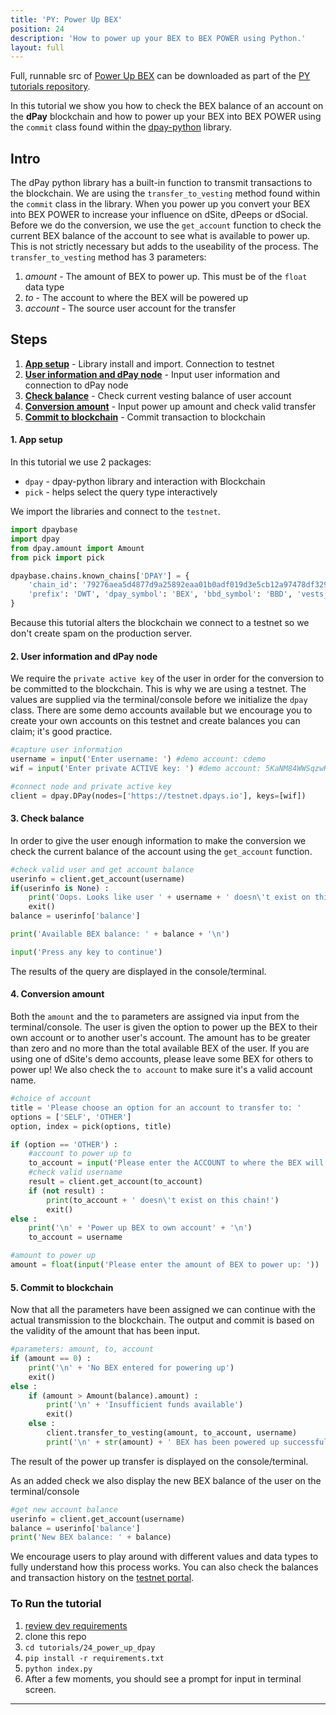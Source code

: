 ```yaml
---
title: 'PY: Power Up BEX'
position: 24
description: 'How to power up your BEX to BEX POWER using Python.'
layout: full
---              
```

<span class="fa-pull-left top-of-tutorial-repo-link"><span class="first-word">Full</span>, runnable src of [Power Up BEX](https://github.com/dpays/developer-docs-tutorials-py/tree/master/tutorials/24_power_up_dpay) can be downloaded as part of the [PY tutorials repository](https://github.com/dpays/developer-docs-tutorials-py).</span>
<br>



In this tutorial we show you how to check the BEX balance of an account on the **dPay** blockchain and how to power up your BEX into BEX POWER using the `commit` class found within the [dpay-python](https://github.com/dpays/dpay-python) library.

## Intro

The dPay python library has a built-in function to transmit transactions to the blockchain. We are using the `transfer_to_vesting` method found within the `commit` class in the library. When you power up you convert your BEX into BEX POWER to increase your influence on dSite, dPeeps or dSocial. Before we do the conversion, we use the `get_account` function to check the current BEX balance of the account to see what is available to power up. This is not strictly necessary but adds to the useability of the process. The `transfer_to_vesting` method has 3 parameters:

1.  _amount_ - The amount of BEX to power up. This must be of the `float` data type
1.  _to_ - The account to where the BEX will be powered up
1.  _account_ - The source user account for the transfer

## Steps

1.  [**App setup**](#setup) - Library install and import. Connection to testnet
1.  [**User information and dPay node**](#userinfo) - Input user information and connection to dPay node
1.  [**Check balance**](#balance) - Check current vesting balance of user account
1.  [**Conversion amount**](#convert) - Input power up amount and check valid transfer
1.  [**Commit to blockchain**](#commit) - Commit transaction to blockchain

#### 1. App setup <a name="setup"></a>

In this tutorial we use 2 packages:

- `dpay` - dpay-python library and interaction with Blockchain
- `pick` - helps select the query type interactively

We import the libraries and connect to the `testnet`.

```python
import dpaybase
import dpay
from dpay.amount import Amount
from pick import pick

dpaybase.chains.known_chains['DPAY'] = {
    'chain_id': '79276aea5d4877d9a25892eaa01b0adf019d3e5cb12a97478df3298ccdd01673',
    'prefix': 'DWT', 'dpay_symbol': 'BEX', 'bbd_symbol': 'BBD', 'vests_symbol': 'VESTS'
}
```

Because this tutorial alters the blockchain we connect to a testnet so we don't create spam on the production server.

#### 2. User information and dPay node <a name="userinfo"></a>

We require the `private active key` of the user in order for the conversion to be committed to the blockchain. This is why we are using a testnet. The values are supplied via the terminal/console before we initialize the `dpay` class. There are some demo accounts available but we encourage you to create your own accounts on this testnet and create balances you can claim; it's good practice.

```python
#capture user information
username = input('Enter username: ') #demo account: cdemo
wif = input('Enter private ACTIVE key: ') #demo account: 5KaNM84WWSqzwKzY82fXPaUW43idbLnPqf5SfjGxLfw6eV2kAP3

#connect node and private active key
client = dpay.DPay(nodes=['https://testnet.dpays.io'], keys=[wif])
```

#### 3. Check balance <a name="balance"></a>

In order to give the user enough information to make the conversion we check the current balance of the account using the `get_account` function.

```python
#check valid user and get account balance
userinfo = client.get_account(username)
if(userinfo is None) :
    print('Oops. Looks like user ' + username + ' doesn\'t exist on this chain!')
    exit()
balance = userinfo['balance']

print('Available BEX balance: ' + balance + '\n')

input('Press any key to continue')
```

The results of the query are displayed in the console/terminal.

#### 4. Conversion amount <a name="convert"></a>

Both the `amount` and the `to` parameters are assigned via input from the terminal/console. The user is given the option to power up the BEX to their own account or to another user's account. The amount has to be greater than zero and no more than the total available BEX of the user. If you are using one of dSite's demo accounts, please leave some BEX for others to power up! We also check the `to account` to make sure it's a valid account name.

```python
#choice of account
title = 'Please choose an option for an account to transfer to: '
options = ['SELF', 'OTHER']
option, index = pick(options, title)

if (option == 'OTHER') :
    #account to power up to
    to_account = input('Please enter the ACCOUNT to where the BEX will be transferred: ')
    #check valid username
    result = client.get_account(to_account)
    if (not result) :
        print(to_account + ' doesn\'t exist on this chain!')
        exit()
else :
    print('\n' + 'Power up BEX to own account' + '\n')
    to_account = username

#amount to power up
amount = float(input('Please enter the amount of BEX to power up: '))
```

#### 5. Commit to blockchain <a name="commit"></a>

Now that all the parameters have been assigned we can continue with the actual transmission to the blockchain. The output and commit is based on the validity of the amount that has been input.

```python
#parameters: amount, to, account
if (amount == 0) :
    print('\n' + 'No BEX entered for powering up')
    exit()
else :
    if (amount > Amount(balance).amount) :
        print('\n' + 'Insufficient funds available')
        exit()
    else :
        client.transfer_to_vesting(amount, to_account, username)
        print('\n' + str(amount) + ' BEX has been powered up successfully')
```

The result of the power up transfer is displayed on the console/terminal.

As an added check we also display the new BEX balance of the user on the terminal/console

```python
#get new account balance
userinfo = client.get_account(username)
balance = userinfo['balance']
print('New BEX balance: ' + balance)
```

We encourage users to play around with different values and data types to fully understand how this process works. You can also check the balances and transaction history on the [testnet portal](http://condenser.dpays.io/).

### To Run the tutorial

1.  [review dev requirements](https://github.com/dpays/developer-docs-tutorials-py/tree/master/tutorials/00_getting_started#dev-requirements)
1.  clone this repo
1.  `cd tutorials/24_power_up_dpay`
1.  `pip install -r requirements.txt`
1.  `python index.py`
1.  After a few moments, you should see a prompt for input in terminal screen.

---
